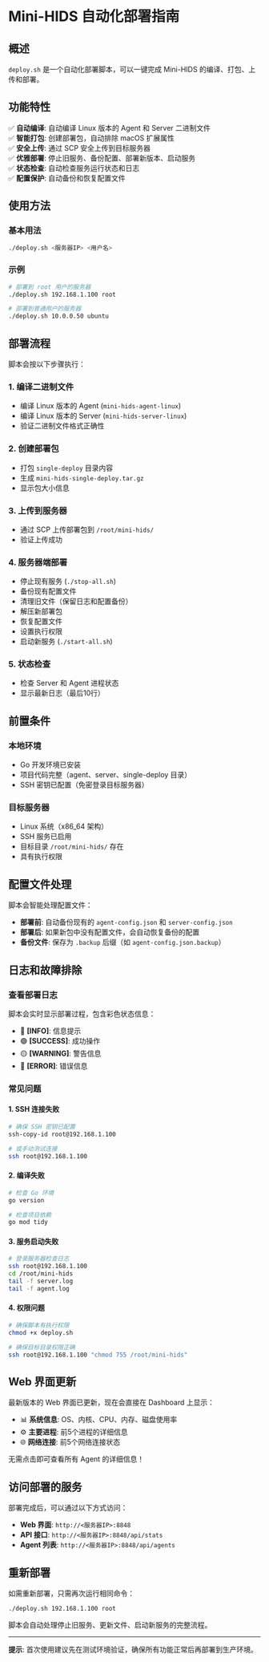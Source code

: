# Mini-HIDS 自动化部署指南

## 概述

`deploy.sh` 是一个自动化部署脚本，可以一键完成 Mini-HIDS 的编译、打包、上传和部署。

## 功能特性

✅ **自动编译**: 自动编译 Linux 版本的 Agent 和 Server 二进制文件  
✅ **智能打包**: 创建部署包，自动排除 macOS 扩展属性  
✅ **安全上传**: 通过 SCP 安全上传到目标服务器  
✅ **优雅部署**: 停止旧服务、备份配置、部署新版本、启动服务  
✅ **状态检查**: 自动检查服务运行状态和日志  
✅ **配置保护**: 自动备份和恢复配置文件  

## 使用方法

### 基本用法

```bash
./deploy.sh <服务器IP> <用户名>
```

### 示例

```bash
# 部署到 root 用户的服务器
./deploy.sh 192.168.1.100 root

# 部署到普通用户的服务器
./deploy.sh 10.0.0.50 ubuntu
```

## 部署流程

脚本会按以下步骤执行：

### 1. 编译二进制文件
- 编译 Linux 版本的 Agent (`mini-hids-agent-linux`)
- 编译 Linux 版本的 Server (`mini-hids-server-linux`)
- 验证二进制文件格式正确性

### 2. 创建部署包
- 打包 `single-deploy` 目录内容
- 生成 `mini-hids-single-deploy.tar.gz`
- 显示包大小信息

### 3. 上传到服务器
- 通过 SCP 上传部署包到 `/root/mini-hids/`
- 验证上传成功

### 4. 服务器端部署
- 停止现有服务 (`./stop-all.sh`)
- 备份现有配置文件
- 清理旧文件（保留日志和配置备份）
- 解压新部署包
- 恢复配置文件
- 设置执行权限
- 启动新服务 (`./start-all.sh`)

### 5. 状态检查
- 检查 Server 和 Agent 进程状态
- 显示最新日志（最后10行）

## 前置条件

### 本地环境
- Go 开发环境已安装
- 项目代码完整（agent、server、single-deploy 目录）
- SSH 密钥已配置（免密登录目标服务器）

### 目标服务器
- Linux 系统（x86_64 架构）
- SSH 服务已启用
- 目标目录 `/root/mini-hids/` 存在
- 具有执行权限

## 配置文件处理

脚本会智能处理配置文件：

- **部署前**: 自动备份现有的 `agent-config.json` 和 `server-config.json`
- **部署后**: 如果新包中没有配置文件，会自动恢复备份的配置
- **备份文件**: 保存为 `.backup` 后缀（如 `agent-config.json.backup`）

## 日志和故障排除

### 查看部署日志
脚本会实时显示部署过程，包含彩色状态信息：
- 🔵 **[INFO]**: 信息提示
- 🟢 **[SUCCESS]**: 成功操作
- 🟡 **[WARNING]**: 警告信息
- 🔴 **[ERROR]**: 错误信息

### 常见问题

#### 1. SSH 连接失败
```bash
# 确保 SSH 密钥已配置
ssh-copy-id root@192.168.1.100

# 或手动测试连接
ssh root@192.168.1.100
```

#### 2. 编译失败
```bash
# 检查 Go 环境
go version

# 检查项目依赖
go mod tidy
```

#### 3. 服务启动失败
```bash
# 登录服务器检查日志
ssh root@192.168.1.100
cd /root/mini-hids
tail -f server.log
tail -f agent.log
```

#### 4. 权限问题
```bash
# 确保脚本有执行权限
chmod +x deploy.sh

# 确保目标目录权限正确
ssh root@192.168.1.100 "chmod 755 /root/mini-hids"
```

## Web 界面更新

最新版本的 Web 界面已更新，现在会直接在 Dashboard 上显示：

- 📊 **系统信息**: OS、内核、CPU、内存、磁盘使用率
- ⚙️ **主要进程**: 前5个进程的详细信息
- 🌐 **网络连接**: 前5个网络连接状态

无需点击即可查看所有 Agent 的详细信息！

## 访问部署的服务

部署完成后，可以通过以下方式访问：

- **Web 界面**: `http://<服务器IP>:8848`
- **API 接口**: `http://<服务器IP>:8848/api/stats`
- **Agent 列表**: `http://<服务器IP>:8848/api/agents`

## 重新部署

如需重新部署，只需再次运行相同命令：

```bash
./deploy.sh 192.168.1.100 root
```

脚本会自动处理停止旧服务、更新文件、启动新服务的完整流程。

---

**提示**: 首次使用建议先在测试环境验证，确保所有功能正常后再部署到生产环境。